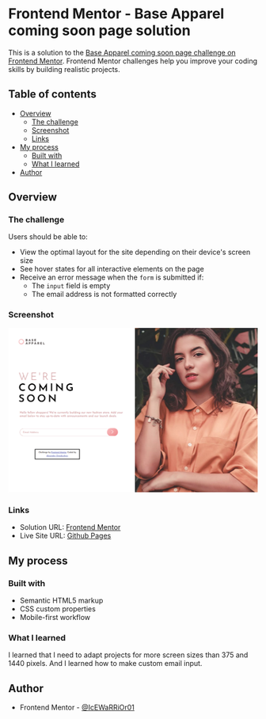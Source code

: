 # Frontend Mentor - Base Apparel coming soon page solution

This is a solution to the [Base Apparel coming soon page challenge on Frontend Mentor](https://www.frontendmentor.io/challenges/base-apparel-coming-soon-page-5d46b47f8db8a7063f9331a0). Frontend Mentor challenges help you improve your coding skills by building realistic projects. 

## Table of contents

- [Overview](#overview)
  - [The challenge](#the-challenge)
  - [Screenshot](#screenshot)
  - [Links](#links)
- [My process](#my-process)
  - [Built with](#built-with)
  - [What I learned](#what-i-learned)
- [Author](#author)

## Overview

### The challenge

Users should be able to:

- View the optimal layout for the site depending on their device's screen size
- See hover states for all interactive elements on the page
- Receive an error message when the `form` is submitted if:
  - The `input` field is empty
  - The email address is not formatted correctly

### Screenshot

![](./screenshot.png)

### Links

- Solution URL: [Frontend Mentor](https://www.frontendmentor.io/solutions/adaptive-mobile-first-base-apparel-page-using-html-css-jquery-pq-Mzfzcu)
- Live Site URL: [Github Pages](https://icewarrior01.github.io/Base-Apparel-coming-soon-page/)

## My process

### Built with

- Semantic HTML5 markup
- CSS custom properties
- Mobile-first workflow

### What I learned

I learned that I need to adapt projects for more screen sizes than 375 and 1440 pixels. And I learned how to make custom email input.

## Author

- Frontend Mentor - [@IcEWaRRiOr01](https://www.frontendmentor.io/profile/IcEWaRRiOr01)
